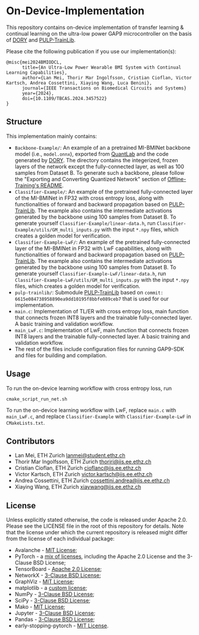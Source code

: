 # On-Device-Implementation

This repository contains on-device implementation of transfer learning & continual learning on the ultra-low power GAP9 microcontroller on the basis of [DORY](https://github.com/pulp-platform/dory) and [PULP-TrainLib](https://github.com/pulp-platform/pulp-trainlib/tree/main).

Please cite the following publication if you use our implementation(s):

```
@misc{mei2024BMIODCL,
      title={An Ultra-Low Power Wearable BMI System with Continual Learning Capabilities}, 
      author={Lan Mei, Thorir Mar Ingolfsson, Cristian Cioflan, Victor Kartsch, Andrea Cossettini, Xiaying Wang, Luca Benini},
      journal={IEEE Transactions on Biomedical Circuits and Systems}
      year={2024},
      doi={10.1109/TBCAS.2024.3457522}
}
```


## Structure
This implementation mainly contains:
* `Backbone-Example/`: An example of an a pretrained MI-BMINet backbone model (i.e., `model.onnx`), exported from [QuantLab](https://github.com/pulp-platform/quantlab) and the code generated by [DORY](https://github.com/pulp-platform/dory). The directory contains the integerized, frozen layers of the network except the fully-connected layer, as well as 100 samples from Dataset B. To generate such a backbone, please follow the "Exporting and Converting Quantized Network" section of [Offline-Training's README](../Offline-Training/README.md).
* `Classifier-Example/`: An example of the pretrained fully-connected layer of the MI-BMINet in FP32 with cross entropy loss, along with functionalities of forward and backward propagation based on [PULP-TrainLib](https://github.com/pulp-platform/pulp-trainlib/tree/main). The example also contains the intermediate activations generated by the backbone using 100 samples from Dataset B. To generate yourself `Classifier-Example/linear-data.h`, run `Classifier-Example/utils/GM_multi_inputs.py` with the input `*.npy` files, which creates a golden model for verification. 
* `Classifier-Example-LwF/`: An example of the pretrained fully-connected layer of the MI-BMINet in FP32 with LwF capabilities, along with functionalities of forward and backward propagation based on [PULP-TrainLib](https://github.com/pulp-platform/pulp-trainlib/tree/main). The example also contains the intermediate activations generated by the backbone using 100 samples from Dataset B. To generate yourself `Classifier-Example-LwF/linear-data.h`, run `Classifier-Example-LwF/utils/GM_multi_inputs.py` with the input `*.npy` files, which creates a golden model for verification. 
* `pulp-trainlib/`: Submodule [PULP-TrainLib](https://github.com/pulp-platform/pulp-trainlib/tree/main) based on `commit: 6615e084738958890ea9dd10195f8bbfe089ceb7` that is used for our implementation.
* `main.c`: Implementation of TL/ER with cross entropy loss, main function that connects frozen INT8 layers and the trainable fully-connected layer. A basic training and validation workflow.
* `main_LwF.c`: Implementation of LwF, main function that connects frozen INT8 layers and the trainable fully-connected layer. A basic training and validation workflow.
* The rest of the files include configuration files for running GAP9-SDK and files for building and compilation.

## Usage
To run the on-device learning workflow with cross entropy loss, run
```
cmake_script_run_net.sh
```

To run the on-device learning workflow with LwF, replace `main.c` with `main_LwF.c`, and replace `Classifier-Example` with `Classifier-Example-LwF` in `CMakeLists.txt`.

## Contributors
* Lan Mei, ETH Zurich lanmei@student.ethz.ch
* Thorir Mar Ingolfsson, ETH Zurich thoriri@iis.ee.ethz.ch
* Cristian Cioflan, ETH Zurich cioflanc@iis.ee.ethz.ch
* Victor Kartsch, ETH Zurich victor.kartsch@iis.ee.ethz.ch
* Andrea Cossettini, ETH Zurich cossettini.andrea@iis.ee.ethz.ch
* Xiaying Wang, ETH Zurich xiaywang@iis.ee.ethz.ch

## License
Unless explicitly stated otherwise, the code is released under Apache 2.0. Please see the LICENSE file in the root of this repository for details. Note that the license under which the current repository is released might differ from the license of each individual package:

* Avalanche - [MIT License](https://github.com/ContinualAI/avalanche/blob/master/LICENSE);
* PyTorch - a [mix of licenses](https://github.com/pytorch/pytorch/blob/master/NOTICE), including the Apache 2.0 License and the 3-Clause BSD License;
* TensorBoard - [Apache 2.0 License](https://github.com/tensorflow/tensorboard/blob/master/LICENSE);
* NetworkX - [3-Clause BSD License](https://github.com/networkx/networkx/blob/main/LICENSE.txt);
* GraphViz - [MIT License](https://github.com/graphp/graphviz/blob/master/LICENSE);
* matplotlib - a [custom license](https://github.com/matplotlib/matplotlib/blob/master/LICENSE/LICENSE);
* NumPy - [3-Clause BSD License](https://github.com/numpy/numpy/blob/main/LICENSE.txt);
* SciPy - [3-Clause BSD License](https://github.com/scipy/scipy/blob/master/LICENSE.txt);
* Mako - [MIT License](https://github.com/sqlalchemy/mako/blob/master/LICENSE);
* Jupyter - [3-Clause BSD License](https://github.com/jupyter/notebook/blob/master/LICENSE);
* Pandas - [3-Clause BSD License](https://github.com/pandas-dev/pandas/blob/main/LICENSE);
* early-stopping-pytorch - [MIT License](https://github.com/Bjarten/early-stopping-pytorch/blob/master/LICENSE).